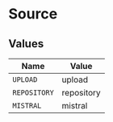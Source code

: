 # Source


## Values

| Name         | Value        |
| ------------ | ------------ |
| `UPLOAD`     | upload       |
| `REPOSITORY` | repository   |
| `MISTRAL`    | mistral      |